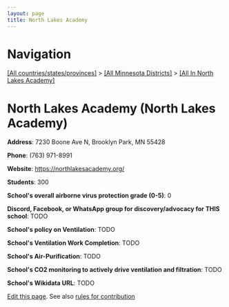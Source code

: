 ```yaml
---
layout: page
title: North Lakes Academy
---
```

# Navigation

[[All countries/states/provinces]](../../..) > [[All Minnesota Districts]](../..) > [[All In North Lakes Academy]](..)

# North Lakes Academy (North Lakes Academy)

**Address**: 7230 Boone Ave N, Brooklyn Park, MN 55428

**Phone**: (763) 971-8991

**Website**: <https://northlakesacademy.org/>

**Students**: 300

**School's overall airborne virus protection grade (0-5)**: 0

**Discord, Facebook, or WhatsApp group for discovery/advocacy for THIS school**: TODO

**School's policy on Ventilation**: TODO

**School's Ventilation Work Completion**: TODO

**School's Air-Purification**: TODO

**School's CO2 monitoring to actively drive ventilation and filtration**: TODO

**School's Wikidata URL**: TODO


[Edit this page](https://github.com/ventilate-schools/MN/edit/main/./North_Lakes_Academy/North_Lakes_Academy.md). See also [rules for contribution](../../../contribution-rules/)